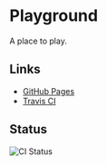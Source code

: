 # Playground
A place to play.

## Links
* [GitHub Pages](https://adrian-francisco.github.io/playground)
* [Travis CI](https://travis-ci.org/adrian-francisco/playground)

## Status
![CI Status](https://travis-ci.org/adrian-francisco/playground.svg?branch=master)